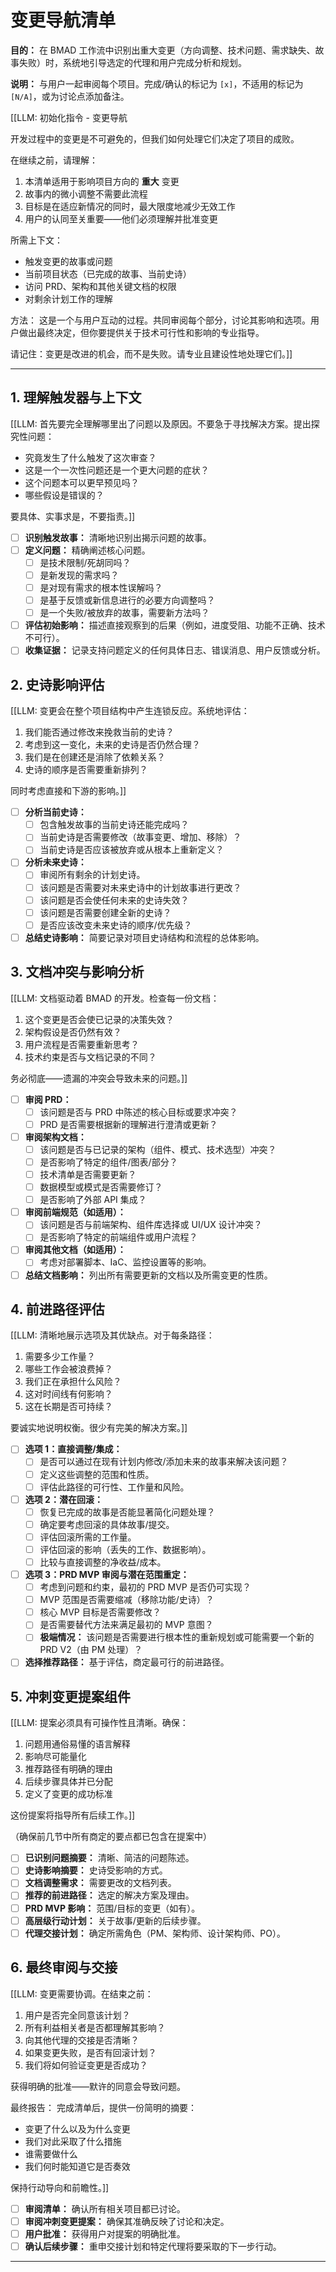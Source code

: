 # 变更导航清单

**目的：** 在 BMAD 工作流中识别出重大变更（方向调整、技术问题、需求缺失、故事失败）时，系统地引导选定的代理和用户完成分析和规划。

**说明：** 与用户一起审阅每个项目。完成/确认的标记为 `[x]`，不适用的标记为 `[N/A]`，或为讨论点添加备注。

[[LLM: 初始化指令 - 变更导航

开发过程中的变更是不可避免的，但我们如何处理它们决定了项目的成败。

在继续之前，请理解：

1. 本清单适用于影响项目方向的 **重大** 变更
2. 故事内的微小调整不需要此流程
3. 目标是在适应新情况的同时，最大限度地减少无效工作
4. 用户的认同至关重要——他们必须理解并批准变更

所需上下文：

- 触发变更的故事或问题
- 当前项目状态（已完成的故事、当前史诗）
- 访问 PRD、架构和其他关键文档的权限
- 对剩余计划工作的理解

方法：
这是一个与用户互动的过程。共同审阅每个部分，讨论其影响和选项。用户做出最终决定，但你要提供关于技术可行性和影响的专业指导。

请记住：变更是改进的机会，而不是失败。请专业且建设性地处理它们。]]

---

## 1. 理解触发器与上下文

[[LLM: 首先要完全理解哪里出了问题以及原因。不要急于寻找解决方案。提出探究性问题：

- 究竟发生了什么触发了这次审查？
- 这是一个一次性问题还是一个更大问题的症状？
- 这个问题本可以更早预见吗？
- 哪些假设是错误的？

要具体、实事求是，不要指责。]]

- [ ] **识别触发故事：** 清晰地识别出揭示问题的故事。
- [ ] **定义问题：** 精确阐述核心问题。
  - [ ] 是技术限制/死胡同吗？
  - [ ] 是新发现的需求吗？
  - [ ] 是对现有需求的根本性误解吗？
  - [ ] 是基于反馈或新信息进行的必要方向调整吗？
  - [ ] 是一个失败/被放弃的故事，需要新方法吗？
- [ ] **评估初始影响：** 描述直接观察到的后果（例如，进度受阻、功能不正确、技术不可行）。
- [ ] **收集证据：** 记录支持问题定义的任何具体日志、错误消息、用户反馈或分析。

## 2. 史诗影响评估

[[LLM: 变更会在整个项目结构中产生连锁反应。系统地评估：

1. 我们能否通过修改来挽救当前的史诗？
2. 考虑到这一变化，未来的史诗是否仍然合理？
3. 我们是在创建还是消除了依赖关系？
4. 史诗的顺序是否需要重新排列？

同时考虑直接和下游的影响。]]

- [ ] **分析当前史诗：**
  - [ ] 包含触发故事的当前史诗还能完成吗？
  - [ ] 当前史诗是否需要修改（故事变更、增加、移除）？
  - [ ] 当前史诗是否应该被放弃或从根本上重新定义？
- [ ] **分析未来史诗：**
  - [ ] 审阅所有剩余的计划史诗。
  - [ ] 该问题是否需要对未来史诗中的计划故事进行更改？
  - [ ] 该问题是否会使任何未来的史诗失效？
  - [ ] 该问题是否需要创建全新的史诗？
  - [ ] 是否应该改变未来史诗的顺序/优先级？
- [ ] **总结史诗影响：** 简要记录对项目史诗结构和流程的总体影响。

## 3. 文档冲突与影响分析

[[LLM: 文档驱动着 BMAD 的开发。检查每一份文档：

1. 这个变更是否会使已记录的决策失效？
2. 架构假设是否仍然有效？
3. 用户流程是否需要重新思考？
4. 技术约束是否与文档记录的不同？

务必彻底——遗漏的冲突会导致未来的问题。]]

- [ ] **审阅 PRD：**
  - [ ] 该问题是否与 PRD 中陈述的核心目标或要求冲突？
  - [ ] PRD 是否需要根据新的理解进行澄清或更新？
- [ ] **审阅架构文档：**
  - [ ] 该问题是否与已记录的架构（组件、模式、技术选型）冲突？
  - [ ] 是否影响了特定的组件/图表/部分？
  - [ ] 技术清单是否需要更新？
  - [ ] 数据模型或模式是否需要修订？
  - [ ] 是否影响了外部 API 集成？
- [ ] **审阅前端规范（如适用）：**
  - [ ] 该问题是否与前端架构、组件库选择或 UI/UX 设计冲突？
  - [ ] 是否影响了特定的前端组件或用户流程？
- [ ] **审阅其他文档（如适用）：**
  - [ ] 考虑对部署脚本、IaC、监控设置等的影响。
- [ ] **总结文档影响：** 列出所有需要更新的文档以及所需变更的性质。

## 4. 前进路径评估

[[LLM: 清晰地展示选项及其优缺点。对于每条路径：

1. 需要多少工作量？
2. 哪些工作会被浪费掉？
3. 我们正在承担什么风险？
4. 这对时间线有何影响？
5. 这在长期是否可持续？

要诚实地说明权衡。很少有完美的解决方案。]]

- [ ] **选项 1：直接调整/集成：**
  - [ ] 是否可以通过在现有计划内修改/添加未来的故事来解决该问题？
  - [ ] 定义这些调整的范围和性质。
  - [ ] 评估此路径的可行性、工作量和风险。
- [ ] **选项 2：潜在回滚：**
  - [ ] 恢复已完成的故事是否能显著简化问题处理？
  - [ ] 确定要考虑回滚的具体故事/提交。
  - [ ] 评估回滚所需的工作量。
  - [ ] 评估回滚的影响（丢失的工作、数据影响）。
  - [ ] 比较与直接调整的净收益/成本。
- [ ] **选项 3：PRD MVP 审阅与潜在范围重定：**
  - [ ] 考虑到问题和约束，最初的 PRD MVP 是否仍可实现？
  - [ ] MVP 范围是否需要缩减（移除功能/史诗）？
  - [ ] 核心 MVP 目标是否需要修改？
  - [ ] 是否需要替代方法来满足最初的 MVP 意图？
  - [ ] **极端情况：** 该问题是否需要进行根本性的重新规划或可能需要一个新的 PRD V2（由 PM 处理）？
- [ ] **选择推荐路径：** 基于评估，商定最可行的前进路径。

## 5. 冲刺变更提案组件

[[LLM: 提案必须具有可操作性且清晰。确保：

1. 问题用通俗易懂的语言解释
2. 影响尽可能量化
3. 推荐路径有明确的理由
4. 后续步骤具体并已分配
5. 定义了变更的成功标准

这份提案将指导所有后续工作。]]

（确保前几节中所有商定的要点都已包含在提案中）

- [ ] **已识别问题摘要：** 清晰、简洁的问题陈述。
- [ ] **史诗影响摘要：** 史诗受影响的方式。
- [ ] **文档调整需求：** 需要更改的文档列表。
- [ ] **推荐的前进路径：** 选定的解决方案及理由。
- [ ] **PRD MVP 影响：** 范围/目标的变更（如有）。
- [ ] **高层级行动计划：** 关于故事/更新的后续步骤。
- [ ] **代理交接计划：** 确定所需角色（PM、架构师、设计架构师、PO）。

## 6. 最终审阅与交接

[[LLM: 变更需要协调。在结束之前：

1. 用户是否完全同意该计划？
2. 所有利益相关者是否都理解其影响？
3. 向其他代理的交接是否清晰？
4. 如果变更失败，是否有回滚计划？
5. 我们将如何验证变更是否成功？

获得明确的批准——默许的同意会导致问题。

最终报告：
完成清单后，提供一份简明的摘要：

- 变更了什么以及为什么变更
- 我们对此采取了什么措施
- 谁需要做什么
- 我们何时能知道它是否奏效

保持行动导向和前瞻性。]]

- [ ] **审阅清单：** 确认所有相关项目都已讨论。
- [ ] **审阅冲刺变更提案：** 确保其准确反映了讨论和决定。
- [ ] **用户批准：** 获得用户对提案的明确批准。
- [ ] **确认后续步骤：** 重申交接计划和特定代理将要采取的下一步行动。

---